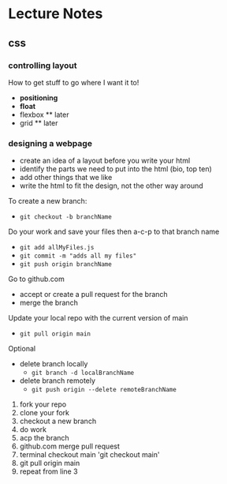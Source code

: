 # Lecture Notes

## css

### controlling layout
How to get stuff to go where I want it to!
- **positioning**
- **float**
- flexbox ** later
- grid ** later

### designing a webpage
- create an idea of a layout before you write your html
- identify the parts we need to put into the html (bio, top ten)
- add other things that we like
- write the html to fit the design, not the other way around

To create a new branch:
- `git checkout -b branchName`

Do your work and save your files then a-c-p to that branch name
- `git add allMyFiles.js`
- `git commit -m "adds all my files"`
- `git push origin branchName`

Go to github.com
- accept or create a pull request for the branch
- merge the branch

Update your local repo with the current version of main
- `git pull origin main`

Optional
- delete branch locally
  - `git branch -d localBranchName`
- delete branch remotely
  - `git push origin --delete remoteBranchName`


1. fork your repo
2. clone your fork
3. checkout a new branch
4. do work
5. acp the branch
6. github.com merge pull request
7. terminal checkout main 'git checkout main'
8. git pull origin main
9. repeat from line 3